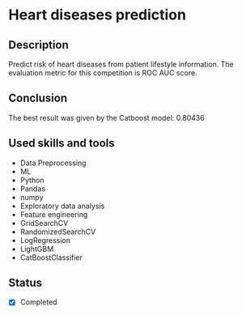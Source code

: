 # Heart diseases prediction

## Description

Predict risk of heart diseases from patient lifestyle information.
The evaluation metric for this competition is ROC AUC score.


## Conclusion

The best result was given by the Сatboost model: 0.80436


## Used skills and tools

* Data Preprocessing
* ML
* Python
* Pandas
* numpy
* Exploratory data analysis
* Feature engineering
* GridSearchCV
* RandomizedSearchCV
* LogRegression
* LightGBM
* CatBoostClassifier

## Status

- [x] Completed